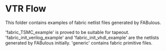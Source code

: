 # VTR Flow

This folder contains examples of fabric netlist files generated by FABulous.

'fabric_TSMC_example' is proved to be suitable for tapeout.
'fabric_init_verilog_example' and 'fabric_init_vhdl_example' are the netlists generated by FABulous initially.
'generic' contains fabric primitive files.
